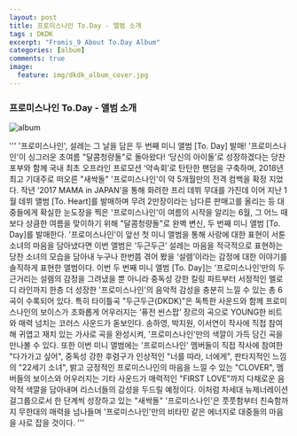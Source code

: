 ```yaml
---
layout: post
title: 프로미스나인 To.Day - 앨범 소개
tags : DKDK
excerpt: "Fromis_9 About To.Day Album"
categories: [album]
comments: true
image:
  feature: img/dkdk_album_cover.jpg
---
```


### 프로미스나인 To.Day - 앨범 소개

![album](https://fromis9.kr/img/dkdk_album.jpg)


'''
'프로미스나인', 설레는 그 날을 담은 두 번째 미니 앨범 [To. Day] 발매! 
'프로미스나인'이 싱그러운 초여름 "달콤청량돌"로 돌아왔다!
‘당신의 아이돌’로 성장하겠다는 당찬 포부와 함께 국내 최초 오프라인 프로모션 ‘약속회’로 탄탄한 팬덤을 구축하며, 
2018년 최고 기대주로 떠오른 "새싹돌" '프로미스나인'이 약 5개월만의 전격 컴백을 확정 지었다.
작년 ‘2017 MAMA in JAPAN’을 통해 화려한 프리 데뷔 무대를 가진데 이어 지난 1월 데뷔 앨범 [To. Heart]를 발매하며
무려 2만장이라는 남다른 판매고를 올리는 등 대중들에게 확실한 눈도장을 찍은 '프로미스나인'이
여름의 시작을 알리는 6월, 그 어느 때보다 상큼한 여름을 맞이하기 위해 "달콤청량돌"로 완벽 변신,
두 번째 미니 앨범 [To. Day]를 발매한다.
'프로미스나인'이 앞선 첫 미니 앨범을 통해 사랑에 대한 표현이 서툰 소녀의 마음을 담아냈다면
이번 앨범은 ‘두근두근’ 설레는 마음을 적극적으로 표현하는 당찬 소녀의 모습을 담아내
누구나 한번쯤 겪어 봤을 ‘설렘’이라는 감정에 대한 이야기를 솔직하게 표현한 앨범이다.
이번 두 번째 미니 앨범 [To. Day]는 ‘프로미스나인’만의 두근거리는 설렘의 감정을 그려냈을 뿐 아니라
중독성 강한 킬링 파트부터 서정적인 멜로디 라인까지 한층 더 성장한 '프로미스나인'의 음악적 감성을 충분히 느낄 수 있는 총 6곡이 수록되어 있다.
특히 타이틀곡 "두근두근(DKDK)"은 독특한 사운드와 함께 프로미스나인의 보이스가 조화롭게 어우러지는 ‘퓨전 씬스팝’ 장르의 곡으로
YOUNG한 비트와 매력 넘치는 코러스 사운드가 돋보인다.
송하영, 박지원, 이서연이 작사에 직접 참여해 귀엽고 재치 있는 가사로 곡을 완성시켜, '프로미스나인'만의 색깔이 가득 담긴 곡을 만나볼 수 있다.
또한 이번 미니 앨범에는 '프로미스나인' 멤버들이 직접 작사에 참여한 "다가가고 싶어", 중독성 강한 후렴구가 인상적인 "너를 따라, 너에게",
판타지적인 느낌의 "22세기 소녀", 밝고 긍정적인 프로미스나인의 마음을 느낄 수 있는 "CLOVER",
멤버들의 보이스와 어우러지는 기타 사운드가 매력적인 "FIRST LOVE"까지
다채로운 음악적 색깔을 담아내며 리스너들의 감성을 두드릴 예정이다.
이처럼 차세대 뉴제너레이션 걸그룹으로서 한 단계씩 성장하고 있는 "새싹돌" '프로미스나인'은
풋풋함부터 친숙함까지 무한대의 매력을 넘나들며 '프로미스나인'만의 비타민 같은 에너지로 대중들의 마음을 사로 잡을 것이다.
'''